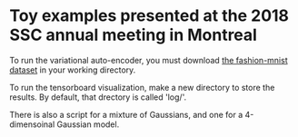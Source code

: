 # Toy examples presented at the 2018 SSC annual meeting in Montreal

To run the variational auto-encoder, you must download [the fashion-mnist dataset](https://github.com/zalandoresearch/fashion-mnist) in your working directory.

To run the tensorboard visualization, make a new directory to store the results. By default, that drectory is called 'log/'.

There is also a script for a mixture of Gaussians, and one for a 4-dimensoinal Gaussian model.

